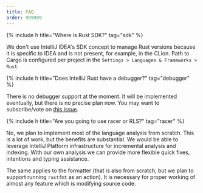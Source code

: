 ```yaml
---
title: FAQ
order: 999999
---
```


{% include h title="Where is Rust SDK?" tag="sdk" %}

We don't use IntelliJ IDEA's SDK concept to manage Rust versions because it is
specific to IDEA and is not present, for example, in the CLion. Path to Cargo is
configured per project in the `Settings > Languages & Frameworks > Rust`.


{% include h title="Does IntelliJ Rust have a debugger?" tag="debugger" %}

There is no debugger support at the moment. It will be implemented eventually,
but there is no precise plan now. You may want to subscribe/vote on [this issue][debugger].


{% include h title="Are you going to use racer or RLS?" tag="racer" %}

No, we plan to implement most of the language analysis from scratch. This is
a lot of work, but the benefits are substantial. We would be able to leverage
IntelliJ Platform infrastructure for incremental analysis and indexing. With
our own analysis we can provide more flexible quick fixes, intentions and typing
assistance.

The same applies to the formatter (that is also from scratch, but we plan to
support running `rustfmt` as an action). It is necessary for proper working
of almost any feature which is modifying source code.


[debugger]: https://github.com/intellij-rust/intellij-rust/issues/535
